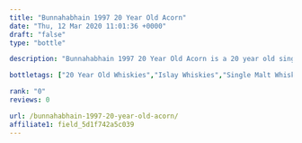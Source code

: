 ```yaml
---
title: "Bunnahabhain 1997 20 Year Old Acorn"
date: "Thu, 12 Mar 2020 11:01:36 +0000"
draft: "false"
type: "bottle"

description: "Bunnahabhain 1997 20 Year Old Acorn is a 20 year old single malt whisky from the Bunnahabhain whisky distillery (located in the Islay region). The best price currently available is from for only £ we don't have any review data for this single malt whisky yet, let us know what you think in the comments below."

bottletags: ["20 Year Old Whiskies","Islay Whiskies","Single Malt Whiskies","Spirit Caramel (E150A)","Vintage 1997 - Whiskies made in 1997","Whiskies may contain Spirit Caramel (E150A)","Whiskies of Scotland"]

rank: "0"
reviews: 0

url: /bunnahabhain-1997-20-year-old-acorn/
affiliate1: field_5d1f742a5c039
---
```



